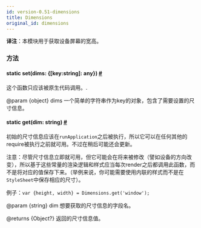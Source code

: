 ```yaml
---
id: version-0.51-dimensions
title: Dimensions
original_id: dimensions
---
```


__译注__：本模块用于获取设备屏幕的宽高。

### 方法

<div class="props">
	<div class="prop">
		<h4 class="propTitle"><a class="anchor" name="set"></a><span class="propType">static </span>set<span class="propType">(dims: {[key:string]: any})</span> <a class="hash-link" href="#set">#</a></h4>
		<div>
			<p>这个函数只应该被原生代码调用。.</p>
			<p>@param {object} dims 一个简单的字符串作为key的对象，包含了需要设置的尺寸信息。</p>
		</div>
	</div>
	<div class="prop">
		<h4 class="propTitle"><a class="anchor" name="get"></a><span class="propType">static </span>get<span class="propType">(dim: string)</span> <a class="hash-link" href="#get">#</a></h4>
		<div>
			<p>初始的尺寸信息应该在<code>runApplication</code>之后被执行，所以它可以在任何其他的require被执行之前就可用。不过在稍后可能还会更新。</p>
			<p>注意：尽管尺寸信息立即就可用，但它可能会在将来被修改（譬如设备的方向改变），所以基于这些常量的渲染逻辑和样式应当每次render之后都调用此函数，而不是将对应的值保存下来。（举例来说，你可能需要使用内联的样式而不是在<code>StyleSheet</code>中保存相应的尺寸）。</p>
			<p>例子：<code>var {height, width} = Dimensions.get('window');</code></p>
			<p>@param {string} dim 想要获取的尺寸信息的字段名。</p>
			<p>@returns {Object?} 返回的尺寸信息值。</p>
		</div>
	</div>
</div>